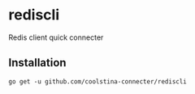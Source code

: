 # rediscli

Redis client quick connecter

## Installation

```shell
go get -u github.com/coolstina-connecter/rediscli
```
